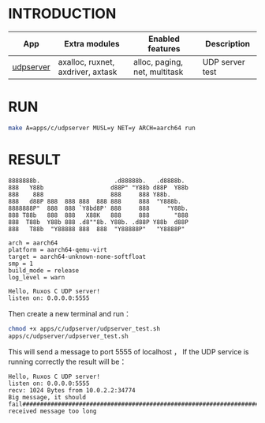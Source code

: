 # INTRODUCTION
| App | Extra modules | Enabled features | Description |
|-|-|-|-|
| [udpserver](../apps/c/udpserver) | axalloc, ruxnet, axdriver, axtask | alloc, paging, net, multitask | UDP server test|

# RUN
``` bash
make A=apps/c/udpserver MUSL=y NET=y ARCH=aarch64 run 
```
# RESULT
``` 
8888888b.                     .d88888b.   .d8888b.  
888   Y88b                   d88P" "Y88b d88P  Y88b 
888    888                   888     888 Y88b.      
888   d88P 888  888 888  888 888     888  "Y888b.   
8888888P"  888  888 `Y8bd8P' 888     888     "Y88b. 
888 T88b   888  888   X88K   888     888       "888 
888  T88b  Y88b 888 .d8""8b. Y88b. .d88P Y88b  d88P 
888   T88b  "Y88888 888  888  "Y88888P"   "Y8888P" 

arch = aarch64
platform = aarch64-qemu-virt
target = aarch64-unknown-none-softfloat
smp = 1
build_mode = release
log_level = warn

Hello, Ruxos C UDP server!
listen on: 0.0.0.0:5555
```
Then create a new terminal and run：
``` bash
chmod +x apps/c/udpserver/udpserver_test.sh
apps/c/udpserver/udpserver_test.sh
```
 This will send a message to port 5555 of localhost ， If the UDP service is running correctly the result will be：
 
 ```
Hello, Ruxos C UDP server!
listen on: 0.0.0.0:5555
recv: 1024 Bytes from 10.0.2.2:34774
Big message, it should fail#####################################################################################################################################################################################################################################################################################################################################################################################################################################################################################################################################################################################################################################################################################################################################################################################################################################################################################################################################################################################################################################
received message too long
 ```